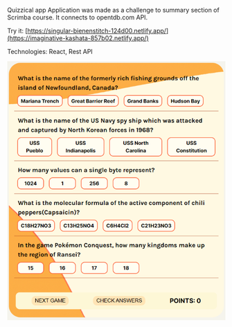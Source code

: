 Quizzical app
Application was made as a challenge to summary section of Scrimba course. It connects to opentdb.com API.


Try it:
[https://singular-bienenstitch-124d00.netlify.app/](https://imaginative-kashata-857b02.netlify.app/)

Technologies:
React, Rest API


![calculator](https://github.com/lukKotecki/quizzical-scrimba-app/blob/master/public/Zrzut%20ekranu%202024-03-05%20114324.png)
